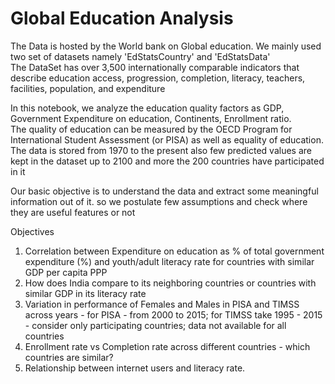 
# Global Education Analysis
The Data is hosted by the World bank on Global education. We mainly used two set of datasets namely 'EdStatsCountry' and 'EdStatsData'  <br>
The DataSet has over 3,500 internationally comparable indicators that describe 
education access, progression, completion, literacy, teachers, facilities, population, and expenditure

In this notebook, we analyze the education quality factors as GDP, Government Expenditure on education, Continents, Enrollment ratio.</br>
The quality of education can be measured by the OECD Program for International Student Assessment (or PISA) as well as equality of education.</br>
The data is stored from 1970 to the present also few predicted values are kept in the dataset up to 2100 and more the 200 countries have participated in it </br>

Our basic objective is to understand the data and extract some meaningful information out of it.
so we postulate few assumptions and check where they are useful features or not

Objectives
1. Correlation between Expenditure on education as % of total government expenditure (%) and youth/adult literacy rate for countries with similar GDP per capita PPP
2. How does India compare to its neighboring countries or countries with similar GDP in its literacy rate
3. Variation in performance of Females and Males in PISA and TIMSS across years - for PISA - from 2000 to 2015; for TIMSS take 1995 - 2015 - consider only participating countries; data not available for all countries
4. Enrollment rate vs Completion rate across different countries - which countries are similar?
5. Relationship between internet users and literacy rate.




